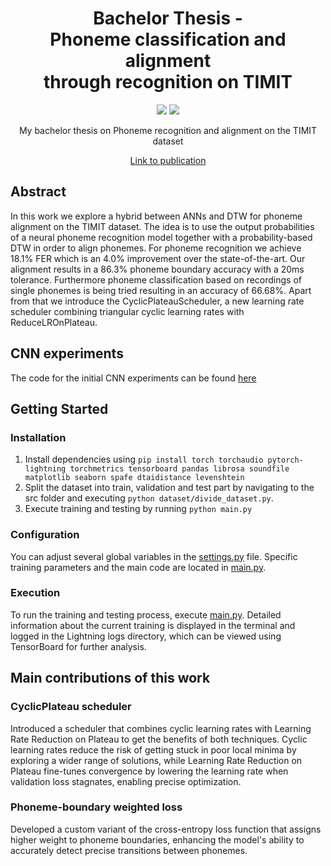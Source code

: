 <div align="center">
  <h1>Bachelor Thesis - <br>Phoneme classification and alignment<br> through recognition on TIMIT</h1>
  <p>
    <img src="https://img.shields.io/badge/Python-3776AB?logo=python&logoColor=white">
    <img src="https://img.shields.io/badge/PyTorch-EE4C2C?logo=pytorch&logoColor=white">
  </p>
  <p>My bachelor thesis on Phoneme recognition and alignment on the TIMIT dataset</p>
  <p><a href="https://isl.anthropomatik.kit.edu/downloads/BachelorarbeitSchlipp.pdf">Link to publication</a></p>
</div>

## Abstract
In this work we explore a hybrid between ANNs and DTW for phoneme alignment on the TIMIT dataset. The idea is to use the output probabilities of a neural phoneme recognition model together with a probability-based DTW in order to align phonemes.
For phoneme recognition we achieve 18.1% FER which is an 4.0% improvement over the state-of-the-art.
Our alignment results in a 86.3% phoneme boundary accuracy with a 20ms tolerance. Furthermore phoneme classification based on recordings of single phonemes is being tried resulting in an accuracy of 66.68%.
Apart from that we introduce the CyclicPlateauScheduler, a new learning rate scheduler combining triangular cyclic learning rates with ReduceLROnPlateau.

## CNN experiments
The code for the initial CNN experiments can be found [here](https://github.com/lischilpp/bachelor-thesis-phoneme-recognition-alignment_cnn)

## Getting Started
### Installation
1. Install dependencies using `pip install torch torchaudio pytorch-lightning torchmetrics tensorboard pandas librosa soundfile matplotlib seaborn spafe dtaidistance levenshtein`
2. Split the dataset into train, validation and test part by navigating to the src folder and executing `python dataset/divide_dataset.py`.
3. Execute training and testing by running `python main.py`
### Configuration
You can adjust several global variables in the [settings.py](https://github.com/lischilpp/bachelor-thesis-phoneme-recognition-alignment/blob/main/src/settings.py) file.
Specific training parameters and the main code are located in [main.py](https://github.com/lischilpp/bachelor-thesis-phoneme-recognition-alignment/blob/main/src/main.py).

### Execution
To run the training and testing process, execute [main.py](https://github.com/lischilpp/bachelor-thesis-phoneme-recognition-alignment/blob/main/src/main.py). Detailed information about the current training is displayed in the terminal and logged in the Lightning logs directory, which can be viewed using TensorBoard for further analysis.

## Main contributions of this work
### CyclicPlateau scheduler
Introduced a scheduler that combines cyclic learning rates with Learning Rate Reduction on Plateau to get the benefits of both techniques.
Cyclic learning rates reduce the risk of getting stuck in poor local minima by exploring a wider range of solutions, while Learning Rate Reduction on Plateau fine-tunes convergence by lowering the learning rate when validation loss stagnates, enabling precise optimization.

### Phoneme-boundary weighted loss
Developed a custom variant of the cross-entropy loss function that assigns higher weight to phoneme boundaries, enhancing the model's ability to accurately detect precise transitions between phonemes.
